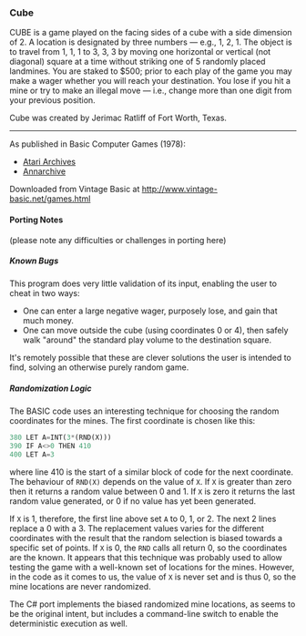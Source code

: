 ### Cube

CUBE is a game played on the facing sides of a cube with a side dimension of 2. A location is designated by three numbers — e.g., 1, 2, 1. The object is to travel from 1, 1, 1 to 3, 3, 3 by moving one horizontal or vertical (not diagonal) square at a time without striking one of 5 randomly placed landmines. You are staked to $500; prior to each play of the game you may make a wager whether you will reach your destination. You lose if you hit a mine or try to make an illegal move — i.e., change more than one digit from your previous position.

Cube was created by Jerimac Ratliff of Fort Worth, Texas.

---

As published in Basic Computer Games (1978):
- [Atari Archives](https://www.atariarchives.org/basicgames/showpage.php?page=53)
- [Annarchive](https://annarchive.com/files/Basic_Computer_Games_Microcomputer_Edition.pdf#page=68)

Downloaded from Vintage Basic at
http://www.vintage-basic.net/games.html

#### Porting Notes

(please note any difficulties or challenges in porting here)

##### Known Bugs

This program does very little validation of its input, enabling the user to cheat in two ways:
- One can enter a large negative wager, purposely lose, and gain that much money.
- One can move outside the cube (using coordinates 0 or 4), then safely walk "around" the standard play volume to the destination square.

It's remotely possible that these are clever solutions the user is intended to find, solving an otherwise purely random game.

##### Randomization Logic

The BASIC code uses an interesting technique for choosing the random coordinates for the mines. The first coordinate is
chosen like this:

```py
380 LET A=INT(3*(RND(X)))
390 IF A<>0 THEN 410
400 LET A=3
```

where line 410 is the start of a similar block of code for the next coordinate. The behaviour of `RND(X)` depends on the
value of `X`. If `X` is greater than zero then it returns a random value between 0 and 1. If `X` is zero it returns the
last random value generated, or 0 if no value has yet been generated.

If `X` is 1, therefore, the first line above set `A` to 0, 1, or 2. The next 2 lines replace a 0 with a 3. The
replacement values varies for the different coordinates with the result that the random selection is biased towards a
specific set of points. If `X` is 0, the `RND` calls all return 0, so the coordinates are the known. It appears that
this technique was probably used to allow testing the game with a well-known set of locations for the mines. However, in
the code as it comes to us, the value of `X` is never set and is thus 0, so the mine locations are never randomized.

The C# port implements the biased randomized mine locations, as seems to be the original intent, but includes a
command-line switch to enable the deterministic execution as well.
